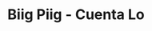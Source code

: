 ---
layout: archive_film
permalink: ua/archive/2021/music-video/biig-piig-cuenta-lo

title: Biig Piig - Cuenta Lo
director: Nono Ayuso
country: Велика Британія
description: Режисери NONO -Nono Ayuso- та Rodrigo створили кошмарні візуальні образи, які досліджують простір моралі через призму підступної привабливості багатства, влади та слави.
category: music-video
image_folder: images/films/archive/2021/music-video/biig-piig-cuenta-lo
is_winner: false
submission_year: 2021
lang: ua
---